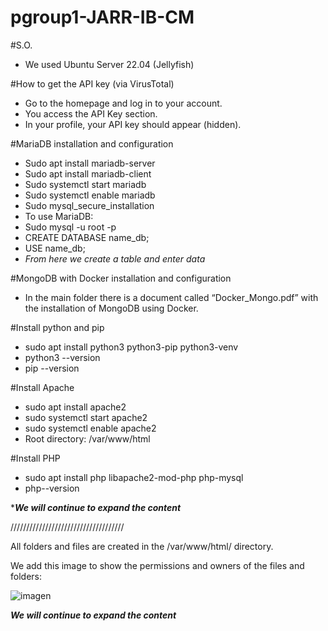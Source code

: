# pgroup1-JARR-IB-CM

#S.O.

- We used Ubuntu Server 22.04 (Jellyfish)


#How to get the API key (via VirusTotal)
- Go to the homepage and log in to your account.
- You access the API Key section.
- In your profile, your API key should appear (hidden).

#MariaDB installation and configuration
-	Sudo apt install mariadb-server
-	Sudo apt install mariadb-client
-	Sudo systemctl start mariadb
-	Sudo systemctl enable mariadb
-	Sudo mysql_secure_installation
-	To use MariaDB:
-	Sudo mysql -u root -p
-	CREATE DATABASE name_db;
-	USE name_db;
-	*From here we create a table and enter data*

#MongoDB with Docker installation and configuration
-	In the main folder there is a document called “Docker_Mongo.pdf” with the installation of MongoDB using Docker.

#Install python and pip
-	sudo apt install python3 python3-pip python3-venv
-	python3 --version
-	pip --version

#Install Apache
-	sudo apt install apache2
-	sudo systemctl start apache2
-	sudo systemctl enable apache2
-	Root directory: /var/www/html

#Install PHP
-	sudo apt install php libapache2-mod-php php-mysql
-	php--version


****We will continue to expand the content***


////////////////////////////////////

All folders and files are created in the /var/www/html/ directory.

We add this image to show the permissions and owners of the files and folders:

![imagen](https://github.com/user-attachments/assets/eab73461-dff7-4ee1-9774-84c339392c10)


***We will continue to expand the content***
